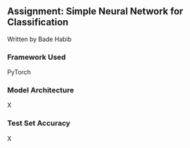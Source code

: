 ## Assignment: Simple Neural Network for Classification
Written by Bade Habib

### Framework Used
PyTorch

### Model Architecture
X

### Test Set Accuracy
X
